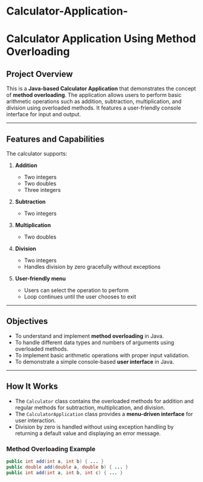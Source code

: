 # Calculator-Application-
# Calculator Application Using Method Overloading

## Project Overview
This is a **Java-based Calculator Application** that demonstrates the concept of **method overloading**. The application allows users to perform basic arithmetic operations such as addition, subtraction, multiplication, and division using overloaded methods. It features a user-friendly console interface for input and output.

---

## Features and Capabilities
The calculator supports:

1. **Addition**
   - Two integers
   - Two doubles
   - Three integers

2. **Subtraction**
   - Two integers

3. **Multiplication**
   - Two doubles

4. **Division**
   - Two integers
   - Handles division by zero gracefully without exceptions

5. **User-friendly menu**
   - Users can select the operation to perform
   - Loop continues until the user chooses to exit

---

## Objectives
- To understand and implement **method overloading** in Java.
- To handle different data types and numbers of arguments using overloaded methods.
- To implement basic arithmetic operations with proper input validation.
- To demonstrate a simple console-based **user interface** in Java.

---

## How It Works
- The `Calculator` class contains the overloaded methods for addition and regular methods for subtraction, multiplication, and division.
- The `CalculatorApplication` class provides a **menu-driven interface** for user interaction.
- Division by zero is handled without using exception handling by returning a default value and displaying an error message.

### Method Overloading Example
```java
public int add(int a, int b) { ... }
public double add(double a, double b) { ... }
public int add(int a, int b, int c) { ... }
